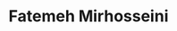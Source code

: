 ---
# Display name
title: Fatemeh Mirhosseini

# Full Name (for SEO)
first_name: Fatemeh
last_name: Mirhosseini

# Is this the primary user of the site?
superuser: false

# Role/position
role: PhD Student (2025 Spring)

# Organizations/Affiliations
organizations:
  - name: Taxes A&M University
    url: ''

external_link: https://its-fatemeh-mh.github.io/

# Highlight the author in author lists? (true/false)
highlight_name: false

# Organizational groups that you belong to (for People widget)
#   Set this to `[]` or comment out if you are not using People widget.
user_groups:
  - PhDs
  - Graduate Students

start_date: 202501
---